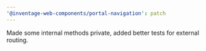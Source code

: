 ```yaml
---
'@inventage-web-components/portal-navigation': patch
---
```


Made some internal methods private, added better tests for external routing.
